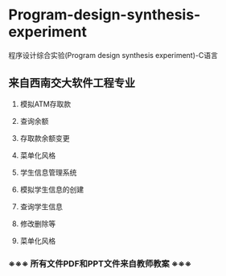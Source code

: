 # Program-design-synthesis-experiment
程序设计综合实验(Program design synthesis experiment)-C语言
## 来自西南交大软件工程专业
1. 模拟ATM存取款

  1. 查询余额
  2. 存取款余额变更
  3. 菜单化风格

2. 学生信息管理系统

  1. 模拟学生信息的创建

  2. 查询学生信息

  3. 修改删除等

  4. 菜单化风格


### ※※※ 所有文件PDF和PPT文件来自教师教案 ※※※
